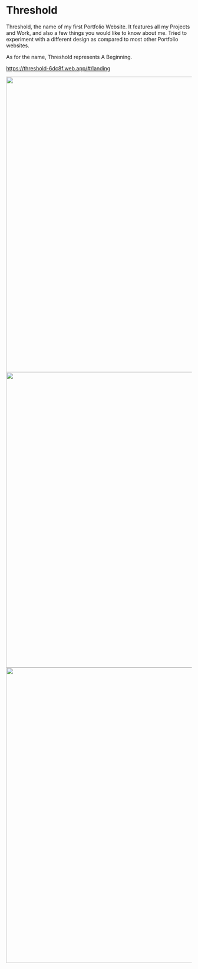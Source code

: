 # Threshold
Threshold, the name of my first Portfolio Website. 
It features all my Projects and Work, and also a few things you would like to know about me. 
Tried to experiment with a different design as compared to most other Portfolio websites.

As for the name, Threshold represents A Beginning.

https://threshold-6dc8f.web.app/#/landing

<img src="threshold/assets/images/workbg/threshold/ss1.png" width=800>


<img src="threshold/assets/images/workbg/threshold/ss2.png" width=800>


<img src="threshold/assets/images/workbg/threshold/ss3.png" width=800>
